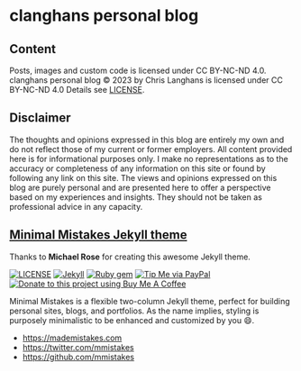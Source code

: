 # clanghans personal blog

## Content

Posts, images and custom code is licensed under CC BY-NC-ND 4.0.
clanghans personal blog © 2023 by Chris Langhans is licensed under CC BY-NC-ND 4.0
Details see [LICENSE](LICENSE_CC.md).

## Disclaimer

The thoughts and opinions expressed in this blog are entirely my own and do not reflect those of my current or former employers.
All content provided here is for informational purposes only. I make no representations as to the accuracy or
completeness of any information on this site or found by following any link on this site. The views and opinions
expressed on this blog are purely personal and are presented here to offer a perspective based on my experiences and
insights. They should not be taken as professional advice in any capacity.

## [Minimal Mistakes Jekyll theme](https://mmistakes.github.io/minimal-mistakes/)

Thanks to **Michael Rose** for creating this awesome Jekyll theme.

[![LICENSE](https://img.shields.io/badge/license-MIT-lightgrey.svg)](https://raw.githubusercontent.com/mmistakes/minimal-mistakes/master/LICENSE)
[![Jekyll](https://img.shields.io/badge/jekyll-%3E%3D%203.7-blue.svg)](https://jekyllrb.com/)
[![Ruby gem](https://img.shields.io/gem/v/minimal-mistakes-jekyll.svg)](https://rubygems.org/gems/minimal-mistakes-jekyll)
[![Tip Me via PayPal](https://img.shields.io/badge/PayPal-tip%20me-green.svg?logo=paypal)](https://www.paypal.me/mmistakes)
[![Donate to this project using Buy Me A Coffee](https://img.shields.io/badge/buy%20me%20a%20coffee-donate-yellow.svg)](https://www.buymeacoffee.com/mmistakes)

Minimal Mistakes is a flexible two-column Jekyll theme, perfect for building personal sites, blogs, and portfolios. As the
name implies, styling is purposely minimalistic to be enhanced and customized by you :smile:.

[1]: https://mmistakes.github.io/minimal-mistakes/

- <https://mademistakes.com>
- <https://twitter.com/mmistakes>
- <https://github.com/mmistakes>
